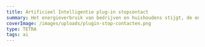 ```yaml
---
title: Artificieel Intelligentie plug-in stopcontact
summary: Het energieverbruik van bedrijven en huishoudens stijgt, de energiekost gaat pijlsnel de hoogte in en de druk van de overheid om hier iets aan te doen is groot. Vandaar dat we vanuit vele van onze partnerbedrijven en stagebedrijven vragen krijgen zoals, Hoe de energie-efficiëntie verhogen van bestaande toestellen? Hoe domme toestellen slim en zuiniger maken?
coverImage: /images/uploads/plugin-stop-contacten.png
type: TETRA
tags: ai
---
```

